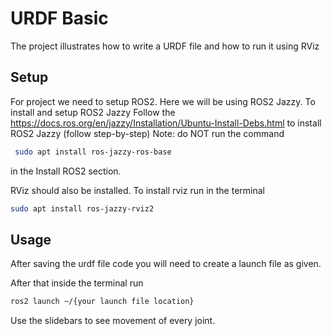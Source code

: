 
# URDF Basic

The project illustrates how to write a URDF file and how to run it using RViz




## Setup

For project we need to setup ROS2. Here we will be using ROS2 Jazzy.
To install and setup ROS2 Jazzy Follow the https://docs.ros.org/en/jazzy/Installation/Ubuntu-Install-Debs.html to install ROS2 Jazzy (follow step-by-step) 
Note: do NOT run the command 
```bash
 sudo apt install ros-jazzy-ros-base  
 ``` 
in the Install ROS2 section.

RViz should also be installed. To install rviz run in the terminal 
```bash 
sudo apt install ros-jazzy-rviz2
```




    
## Usage

After saving the urdf file code you will need to create a launch file as given. 

After that inside the terminal run 
```bash
ros2 launch ~/{your launch file location}
```
Use the slidebars to see movement of every joint.

